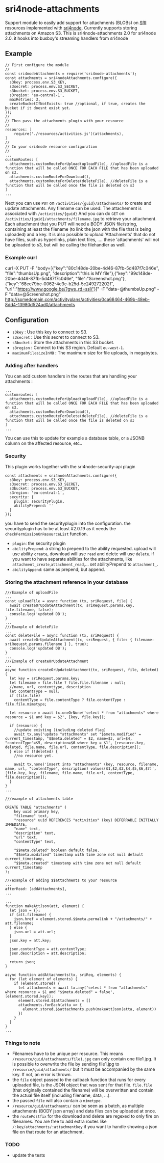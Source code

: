 # sri4node-attachments
Support module to easily add support for attachments (BLOBs) on [SRI](https://github.com/dimitrydhondt/sri)
resources implemented with [sri4node](https://github.com/dimitrydhondt/sri4node).
Currently supports storing attachments on Amazon S3.
This is sri4node-attachments 2.0 for sri4node 2.0. it hooks into busboy's streaming handlers from sri4node

## Example

    // First configure the module
    //
    const sri4nodeAttachments = require('sri4node-attachments');
    const attachments = sri4nodeAttachments.configure({
      s3key: process.env.S3_KEY,
      s3secret: process.env.S3_SECRET,
      s3bucket: process.env.S3_BUCKET,
      s3region: 'eu-central-1',
      maxRetries: 3,
      createBucketIfNotExists: true //optional, if true, creates the bucket if it doesnt exist yet.
    });
    //
    // Then pass the attachments plugin with your resource
    //
    resources: [
        require('./resources/activities.js')(attachments),
    ]
    //
    // In your sri4node resource configuration
    //
    ...
    customRoutes: [
      attachments.customRouteForUpload(uploadFile), //uploadFile is a function that will be called ONCE FOR EACH FILE that has been uploaded on s3.
      attachments.customRouteForDownload(),
      attachments.customRouteForDelete(deleteFile), //deleteFile is a function that will be called once the file is deleted on s3
    ]
    ...

Next you can use `PUT` on `/activities/{guid}/attachments/` to create and update attachments.
Any filename can be used. The attachement is associated with `/activities/{guid}`
And you can do `GET` on `/activities/{guid}/attachments/filename.jpg` to retrieve your attachment.
Each attachment that you PUT will need a BODY JSON file/string, containing at least the filename (to link the json with the file that is being uploaded) and a key. 
It is also possible to upload 'Attachments' that do not have files, such as hyperlinks, plain text files, .... these 'attachments' will not be uploaded to s3, but will be calling the filehandler as well.

### Example curl
curl -X PUT -F "body=[{\"key\":\"80c148de-20be-4d46-87fb-5d487f7c046e\", \"file\":\"thumbsUp.png\", \"description\":\"this is MY file\"},{\"key\":\"99c148de-20be-4d46-87fb-5d487f7c046e\", \"file\":\"Screenshot.png\"},{\"key\":\"68ee79bc-0062-4e3c-b25d-5c249272202f\", \"url\":\"https://www.google.be/?gws_rd=ssl\"}]" -F "data=@thumbsUp.png" -F "data=@Screenshot.png" http://somedomain.com/activityplans/activities/0ca68464-469b-48eb-8dd4-13980d524ad0/attachments

## Configuration
* `s3key` : Use this key to connect to S3.
* `s3secret` : Use this secret to connect to S3.
* `s3bucket` : Store the attachments in this S3 bucket.
* `s3region` : Connect to this S3 region. Default `eu-west-1`.
* `maximumFilesizeInMB` : The maximum size for file uploads, in megabytes.

### Adding after handlers
You can add custom handlers in the routes that are handling your attachments :

    ...
    customroutes: [
      attachments.customRouteForUpload(uploadFile), //uploadFile is a function that will be called ONCE FOR EACH FILE that has been uploaded on s3.
      attachments.customRouteForDownload(),
      attachments.customRouteForDelete(deleteFile), //deleteFile is a function that will be called once the file is deleted on s3
    ]
    ...
    

You can use this to update for example a database table, or a JSONB column on the affected resource, etc..

### Security

This plugin works together with the sri4node-security-api plugin

    const attachments = sri4nodeAttachments.configure({
      s3key: process.env.S3_KEY,
      s3secret: process.env.S3_SECRET,
      s3bucket: process.env.S3_BUCKET,
      s3region: 'eu-central-1',
      security: {
        plugin: securityPlugin,
        abilityPrepend: ''
      }
    });
    
you have to send the securityplugin into the configuration. the securityplugin has to be at least #2.0.19 as it needs the `checkPermissionOnResourceList` function.

* `plugin`: the security plugin
* `abilityPrepend`: a string to prepend to the ability requested. upload will use ability `create`, download will use `read` and delete will use `delete`. if you want to have separate abilities for the attachments, like `attachment_create`,`attachment_read`,... set abilityPrepend to `attachment_`.
* `abilityAppend`: same as prepend, but append.

### Storing the attachment reference in your database

    ///Example of uploadFile
    ...
    const uploadFile = async function (tx, sriRequest, file) {
      await createOrUpdateAttachment(tx, sriRequest.params.key, file.filename, false);
      console.log('updated DB');
    }
    ...
    ///Example of deleteFile
    ...
    const deleteFile = async function (tx, sriRequest) {
      await createOrUpdateAttachment(tx, sriRequest, { file: { filename: sriRequest.params.filename } }, true);
      console.log('updated DB');
    }
    ...
    ///Example of createOrUpdateAttachment
    ...
    async function createOrUpdateAttachment(tx, sriRequest, file, deleted) {
      let key = sriRequest.params.key;
      let filename = file.file ? file.file.filename : null;
      //name, url, contenttype, description
      let contentType = null;
      if (file.file)
        contentType = file.contentType ? file.contentType : file.file.mimetype;
    
      let resource = await tx.oneOrNone('select * from "attachments" where resource = $1 and key = $2', [key, file.key]);
    
      if (resource) {
        //update existing (including deleted flag)
        await tx.any('update "attachments" set "$$meta.modified" = current_timestamp, "$$meta.deleted" = $2, name=$3, url=$4, "contentType"=$5, description=$6 where key = $1', [resource.key, deleted, file.name, file.url, contentType, file.description]);
      } else if (!deleted) {
        //no resource yet.
    
        await tx.none('insert into "attachments" (key, resource, filename, name, url, "contentType", description) values($1,$2,$3,$4,$5,$6,$7)', [file.key, key, filename, file.name, file.url, contentType, file.description]);
      }
    }
    ...

    ///example of attachments table
    
    CREATE TABLE "attachments" (
        key uuid primary key,
        "filename" text,
    	"resource" uuid REFERENCES "activities" (key) DEFERRABLE INITIALLY IMMEDIATE,
    	"name" text,
    	"description" text,
    	"url" text,
    	"contentType" text,
    
        "$$meta.deleted" boolean default false,
        "$$meta.modified" timestamp with time zone not null default current_timestamp,
        "$$meta.created" timestamp with time zone not null default current_timestamp
    );
    
    ///example of adding $$attachments to your resource
    ...
    afterRead: [addAttachments],
    ...
    
    ...
    function makeAttJson(att, element) {
      let json = {};
      if (att.filename) {
        json.href = element.stored.$$meta.permalink + "/attachments/" + att.filename;
      } else {
        json.url = att.url;
      }
      json.key = att.key;
    
      json.contentType = att.contentType;
      json.description = att.description;
    
      return json;
    }
    
    async function addAttachments(tx, sriReq, elements) {
      for (let element of elements) {
        if (element.stored) {
          let attachments = await tx.any('select * from "attachments" where resource = $1 and "$$meta.deleted" = false', [element.stored.key]);
          element.stored.$$attachments = []
          attachments.forEach(atta => {
            element.stored.$$attachments.push(makeAttJson(atta, element))
          })
        }
      }
    }
    ...
    
### Things to note

* Filenames have to be unique per resource. This means `/resource/guid/attachments/file1.jpg` can only contain one file1.jpg. It is possible to overwrite the file by sending file1.jpg to `/resource/guid/attachments/` but it must be accompanied by the same key. If not, an error is thrown.
* the `file` object passed to the callback function that runs for every uploaded file, is the JSON object that was sent for that file. `file.file` (that originally contained the filename) will be overwritten and contain the actual file itself (including filename, data, ...). 
* the passed `file` will also contain a `mimetype`.
* `/resource/guid/attachments/` can be seen as a batch, as multiple attachments (BODY json array) and data files can be uploaded at once.
* the `routePostfix` for the download and delete are regexed to only fire on filenames. You are free to add extra routes like  `/:key/attachments/:attachmentkey` if you want to handle showing a json file on that route for an attachment. 
    
### TODO
* update the tests
